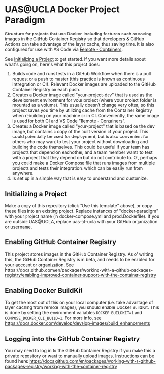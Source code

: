 # UAS@UCLA Docker Project Paradigm

Structure for projects that use Docker, including features such as saving images in the GitHub Container Registry so that developers & GitHub Actions can take advantage of the layer cache, thus saving time. It is also configured for use with VS Code via [Remote - Containers](https://marketplace.visualstudio.com/items?itemName=ms-vscode-remote.remote-containers).

See [Initializing a Project](#initializing-a-project) to get started. If you want more details about what's going on, here's what this project does:

1. Builds code and runs tests in a GitHub Workflow when there is a pull request or a push to master (this practice is known as continuous intregration or CI). Relevant Docker images are uploaded to the GitHub Container Registry on each push.
2. Creates a Docker image called "your-project-dev" that is used as the development environment for your project (where your project folder is mounted as a volume). This usually doesn't change very often, so this project saves you time by utilizing cache from the Container Registry when rebuilding on your machine or in CI. Conveniently, the same image is used for both CI and VS Code "Remote - Containers".
3. Creates a Docker image called "your-project" that is based on the dev image, but contains a copy of the built version of your project. This could potentially be used for deployment, but is also convenient for others who may want to test your project without downloading and building the code themselves. This could be useful  if your team has projects that depend on eachother, and a team member wants to test with a project that they depend on but do not contribute to. Or, perhaps you could make a Docker Compose file that runs images from multiple projects and tests their integration, which can be easily run from anywhere.
4. Is set up in a simple way that is easy to understand and customize.

## Initializing a Project
Make a copy of this repository (click "Use this template" above), or copy these files into an existing project. Replace instances of "docker-paradigm" with your project name (in docker-compose.yml and prod.Dockerfile). If you are outside UAS@UCLA, replace uas-at-ucla with your GitHub organization or username.

## Enabling GitHub Container Registry
This project stores images in the GitHub Container Registry. As of writing this, the GitHub Container Registry is in beta, and needs to be enabled for your account or organization. See https://docs.github.com/en/packages/working-with-a-github-packages-registry/enabling-improved-container-support-with-the-container-registry

## Enabling Docker BuildKit
To get the most out of this on your local computer (i.e. take advantage of layer caching from remote images), you should enable Docker BuildKit. This is done by setting the environment variables `DOCKER_BUILDKIT=1` and `COMPOSE_DOCKER_CLI_BUILD=1`. For more info, see https://docs.docker.com/develop/develop-images/build_enhancements

## Logging into the GitHub Container Registry
You may need to log in to the GitHub Container Registry if you make this a private repository or want to manually upload images. Instructions can be found here: https://docs.github.com/en/packages/working-with-a-github-packages-registry/working-with-the-container-registry
